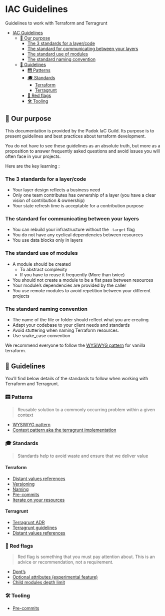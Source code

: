 # IAC Guidelines

Guidelines to work with Terraform and Terragrunt

- [IAC Guidelines](#iac-guidelines)
  - [🎯 Our purpose](#-our-purpose)
    - [The 3 standards for a layer/code](#the-3-standards-for-a-layercode)
    - [The standard for communicating between your layers](#the-standard-for-communicating-between-your-layers)
    - [The standard use of modules](#the-standard-use-of-modules)
    - [The standard naming convention](#the-standard-naming-convention)
  - [🚀 Guidelines](#-guidelines)
    - [🛗 Patterns](#-patterns)
    - [🎓 Standards](#-standards)
      - [Terraform](#terraform)
      - [Terragrunt](#terragrunt)
    - [🚩 Red flags](#-red-flags)
    - [🛠️ Tooling](#️-tooling)

## 🎯 Our purpose

This documentation is provided by the Padok IaC Guild. Its purpose is to present guidelines and best practices about terraform development.

You do not have to see these guidelines as an absolute truth, but more as a proposition to answer frequently asked questions and avoid issues you will often face in your projects.

Here are the key learning :

### The 3 standards for a layer/code

- Your layer design reflects a business need
- Only one team contributes has ownership of a layer (you have a clear vision of contribution & ownership)
- Your state refresh time is acceptable for a contribution purpose

### The standard for communicating between your layers

- You can rebuild your infrastructure without the `-target` flag
- You do not have any cyclical dependencies between resources
- You use data blocks only in layers

### The standard use of modules

- A module should be created
  - To abstract complexity
  - If you have to reuse it frequently (More than twice)
- You should not create a module to be a flat pass between resources
- Your module’s dependencies are provided by the caller
- You use remote modules to avoid repetition between your different projects

### The standard naming convention

- The name of the file or folder should reflect what you are creating
- Adapt your codebase to your client needs and standards
- Avoid stuttering when naming Terraform resources.
- Use snake_case convention

We recommend everyone to follow the [WYSIWYG pattern](terraform/wysiwg_patterns.md) for vanilla terraform.

## 🚀 Guidelines

You’ll find below details of the standards to follow when working with Terraform and Terragrunt.

### 🛗 Patterns

> Reusable solution to a commonly occurring problem within a given context

- [WYSIWYG pattern](terraform/wysiwg_patterns.md)
- [Context pattern aka the terragrunt implementation](terragrunt/context_pattern.md)

### 🎓 Standards

> Standards help to avoid waste and ensure that we deliver value

#### Terraform

- [Distant values references](terraform/refering_to_resources_from_other_layers.md)
- [Versioning](terraform/terraform_versioning.md)
- [Naming](terraform/terraform_naming.md)
- [Pre-commits](terraform/pre-commits.md)
- [Iterate on your resources](terraform/iterate_on_your_resources.md)

#### Terragrunt

- [Terragrunt ADR](terragrunt/adr-terragrunt.md)
- [Terragrunt guidelines](terragrunt/context_pattern.md)
- [Distant values references](./terragrunt/refering_to_resources_from_other_layers.md)

### 🚩 Red flags

> Red flag is something that you must pay attention about. This is an advice or recommendation, not a requirement.

- [Dont’s](terraform/donts.md)
- [Optional attributes (experimental feature)](terraform/optional-attributes.md)
- [Child modules depth limit](terraform/child_modules_depth_limit.md)

### 🛠️ Tooling

- [Pre-commits](terraform/pre-commits.md)
